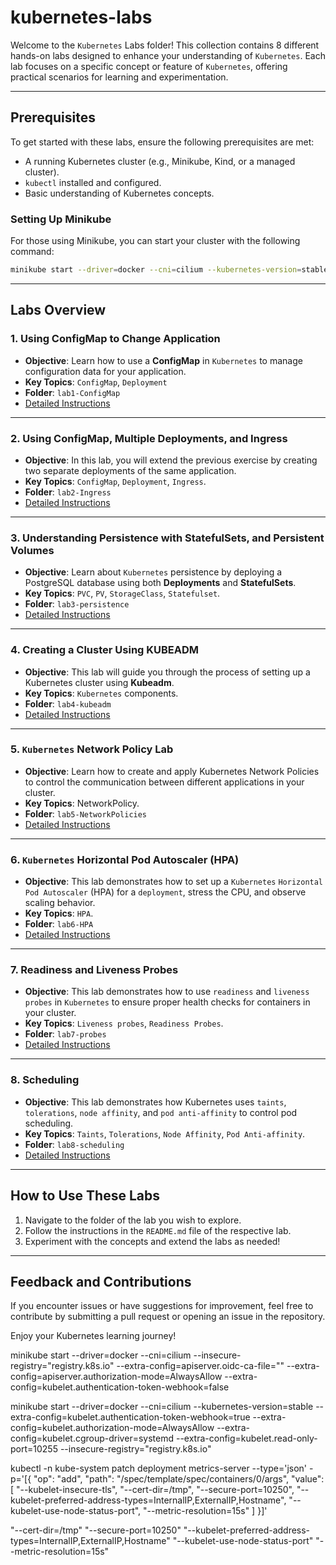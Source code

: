# kubernetes-labs

Welcome to the `Kubernetes` Labs folder! This collection contains 8 different hands-on labs designed to enhance your understanding of `Kubernetes`. Each lab focuses on a specific concept or feature of `Kubernetes`, offering practical scenarios for learning and experimentation.

---

## **Prerequisites**
To get started with these labs, ensure the following prerequisites are met:

- A running Kubernetes cluster (e.g., Minikube, Kind, or a managed cluster).
- `kubectl` installed and configured.
- Basic understanding of Kubernetes concepts.

### **Setting Up Minikube**
For those using Minikube, you can start your cluster with the following command:

```bash
minikube start --driver=docker --cni=cilium --kubernetes-version=stable --extra-config=kubelet.authentication-token-webhook=true --extra-config=kubelet.authorization-mode=AlwaysAllow --extra-config=kubelet.cgroup-driver=systemd --extra-config=kubelet.read-only-port=10255 --insecure-registry="registry.k8s.io"
```

---

## **Labs Overview**

### 1. **Using ConfigMap to Change Application**
   - **Objective**: Learn how to use a **ConfigMap** in `Kubernetes` to manage configuration data for your application.
   - **Key Topics**: `ConfigMap`, `Deployment`
   - **Folder**: `lab1-ConfigMap`
   - [Detailed Instructions](./labs/lab1-ConfigMap/README.md)

---

### 2. **Using ConfigMap, Multiple Deployments, and Ingress**
   - **Objective**: In this lab, you will extend the previous exercise by creating two separate deployments of the same application.
   - **Key Topics**: `ConfigMap`, `Deployment`, `Ingress`.
   - **Folder**: `lab2-Ingress`
   - [Detailed Instructions](./labs/lab2-Ingress/README.md)

---

### 3. **Understanding Persistence with StatefulSets, and Persistent Volumes**
   - **Objective**: Learn about `Kubernetes` persistence by deploying a PostgreSQL database using both **Deployments** and **StatefulSets**.
   - **Key Topics**: `PVC`, `PV`, `StorageClass`, `Statefulset`.
   - **Folder**: `lab3-persistence`
   - [Detailed Instructions](./labs/lab3-persistence/README.md)

---

### 4. **Creating a Cluster Using KUBEADM**
   - **Objective**: This lab will guide you through the process of setting up a Kubernetes cluster using **Kubeadm**.
   - **Key Topics**: `Kubernetes` components.
   - **Folder**: `lab4-kubeadm`
   - [Detailed Instructions](./labs/lab4-kubeadm/README.md)

---

### 5. **`Kubernetes` Network Policy Lab**
   - **Objective**: Learn how to create and apply Kubernetes Network Policies to control the communication between different applications in your cluster.
   - **Key Topics**: NetworkPolicy.
   - **Folder**: `lab5-NetworkPolicies`
   - [Detailed Instructions](./labs/lab5-NetworkPolicies/README.md)

---

### 6. **`Kubernetes` Horizontal Pod Autoscaler (HPA)**
   - **Objective**: This lab demonstrates how to set up a `Kubernetes` `Horizontal Pod Autoscaler` (HPA) for a `deployment`, stress the CPU, and observe scaling behavior.
   - **Key Topics**: `HPA`.
   - **Folder**: `lab6-HPA`
   - [Detailed Instructions](./labs/lab6-HPA/README.md)

---

### 7. **Readiness and Liveness Probes**
   - **Objective**: This lab demonstrates how to use `readiness` and `liveness probes` in `Kubernetes` to ensure proper health checks for containers in your cluster. 
   - **Key Topics**: `Liveness probes`, `Readiness Probes`.
   - **Folder**: `lab7-probes`
   - [Detailed Instructions](./labs/lab7-probes/README.md)

---

### 8. **Scheduling**
   - **Objective**: This lab demonstrates how Kubernetes uses `taints`, `tolerations`, `node affinity`, and `pod anti-affinity` to control pod scheduling.
   - **Key Topics**: `Taints`, `Tolerations`, `Node Affinity`, `Pod Anti-affinity`.
   - **Folder**: `lab8-scheduling`
   - [Detailed Instructions](./labs/lab8-scheduling/README.md)

---

## **How to Use These Labs**
1. Navigate to the folder of the lab you wish to explore.
2. Follow the instructions in the `README.md` file of the respective lab.
3. Experiment with the concepts and extend the labs as needed!

---

## **Feedback and Contributions**
If you encounter issues or have suggestions for improvement, feel free to contribute by submitting a pull request or opening an issue in the repository.

Enjoy your Kubernetes learning journey!




minikube start --driver=docker --cni=cilium --insecure-registry="registry.k8s.io" --extra-config=apiserver.oidc-ca-file="" --extra-config=apiserver.authorization-mode=AlwaysAllow 
--extra-config=kubelet.authentication-token-webhook=false 


minikube start --driver=docker --cni=cilium --kubernetes-version=stable --extra-config=kubelet.authentication-token-webhook=true --extra-config=kubelet.authorization-mode=AlwaysAllow --extra-config=kubelet.cgroup-driver=systemd --extra-config=kubelet.read-only-port=10255 --insecure-registry="registry.k8s.io"


kubectl -n kube-system patch deployment metrics-server --type='json' -p='[{
  "op": "add", 
  "path": "/spec/template/spec/containers/0/args", 
  "value": [
    "--kubelet-insecure-tls",
    "--cert-dir=/tmp",
    "--secure-port=10250",
    "--kubelet-preferred-address-types=InternalIP,ExternalIP,Hostname",
    "--kubelet-use-node-status-port",
    "--metric-resolution=15s"
  ]
}]'


"--cert-dir=/tmp"
"--secure-port=10250"
"--kubelet-preferred-address-types=InternalIP,ExternalIP,Hostname"
"--kubelet-use-node-status-port"
"--metric-resolution=15s"